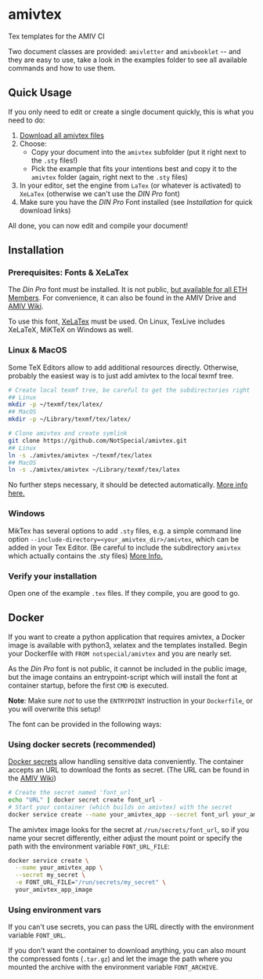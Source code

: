 # amivtex
Tex templates for the AMIV CI

Two document classes are provided: `amivletter` and `amivbooklet` -- and they
are easy to use, take a look in the examples folder to see all available commands and how to use them.

## Quick Usage

If you only need to edit or create a single document quickly, this is what you need to do:

1. [Download all amivtex files](https://github.com/NotSpecial/amivtex/archive/master.zip)
2. Choose:
    - Copy your document into the `amivtex` subfolder
      (put it right next to the `.sty` files!)
    - Pick the example that fits your intentions best
      and copy it to the `amivtex` folder (again, right next to the `.sty` files)
3. In your editor, set the engine from `LaTex` (or whatever is activated) to `XeLaTex`
   (otherwise we can't use the *DIN Pro* font)
4. Make sure you have the *DIN Pro* Font installed (see *Installation* for quick download links)

All done, you can now edit and compile your document!

## Installation

### Prerequisites: Fonts & XeLaTex

The *Din Pro* font must be installed. It is not public, [but available
for all ETH Members](https://www.ethz.ch/services/en/service/communication/corporate-design/font/ff-din-pro.html).
For convenience, it can also be found in the AMIV Drive and 
[AMIV Wiki](https://wiki.amiv.ethz.ch/Corporate_Design#DINPro).

To use this font, 
[XeLaTex](https://de.wikipedia.org/wiki/XeTeX) must be used.
On Linux, TexLive includes XeLaTeX, MiKTeX on Windows as well.


### Linux & MacOS

Some TeX Editors allow to add additional resources directly.
Otherwise, probably the easiest way is to just add amivtex to the local texmf tree.

```bash
# Create local texmf tree, be careful to get the subdirectories right
## Linux
mkdir -p ~/texmf/tex/latex/
## MacOS
mkdir -p ~/Library/texmf/tex/latex/

# Clone amivtex and create symlink
git clone https://github.com/NotSpecial/amivtex.git
## Linux
ln -s ./amivtex/amivtex ~/texmf/tex/latex
## MacOS
ln -s ./amivtex/amivtex ~/Library/texmf/tex/latex
```

No further steps necessary, it should be detected automatically.
[More info here.](https://wiki.archlinux.org/index.php/TeX_Live#Install_.sty_files)


### Windows

MikTex has several options to add `.sty` files,
e.g. a simple command line option `--include-directory=<your_amivtex_dir>/amivtex`,
which can be added in your Tex Editor.
(Be careful to include the subdirectory `amivtex` which actually contains the .sty files)
[More Info.](http://docs.miktex.org/manual/localadditions.html)


### Verify your installation

Open one of the example `.tex` files. If they compile, you are good to go.


## Docker

If you want to create a python application that requires amivtex,
a Docker image is available with python3, xelatex and the templates installed.
Begin your Dockerfile with
`FROM notspecial/amivtex` and you are nearly set.

As the *Din Pro* font is not public, it cannot be included in the
public image, but the image contains an entrypoint-script which will install
the font at container startup, before the first `CMD` is executed.

**Note**: Make sure *not* to use the `ENTRYPOINT` instruction in your `Dockerfile`,
or you will overwrite this setup!

The font can be provided in the following ways:

### Using docker secrets (recommended)

[Docker secrets](https://docs.docker.com/engine/swarm/secrets/#read-more-about-docker-secret-commands) allow handling sensitive data
conveniently.
The container accepts an URL to download the fonts as secret.
(The URL can be found in the [AMIV Wiki](https://wiki.amiv.ethz.ch/Corporate_Design#DINPro))

```bash
# Create the secret named 'font_url'
echo "URL" | docker secret create font_url -
# Start your container (which builds on amivtex) with the secret
docker service create --name your_amivtex_app --secret font_url your_amivtex_app_image
```

The amivtex image looks for the secret at `/run/secrets/font_url`,
so if you name your secret differently, either adjust the mount point
or specify the path with the environment variable `FONT_URL_FILE`:

```bash
docker service create \
  --name your_amivtex_app \
  --secret my_secret \
  -e FONT_URL_FILE="/run/secrets/my_secret" \
  your_amivtex_app_image
```

### Using environment vars

If you can't use secrets, you can pass
the URL directly with the environment variable `FONT_URL`.

If you don't want the container to download anything,
you can also mount the compressed fonts (`.tar.gz`) and
let the image the path where you mounted the archive with
the environment variable `FONT_ARCHIVE`.
